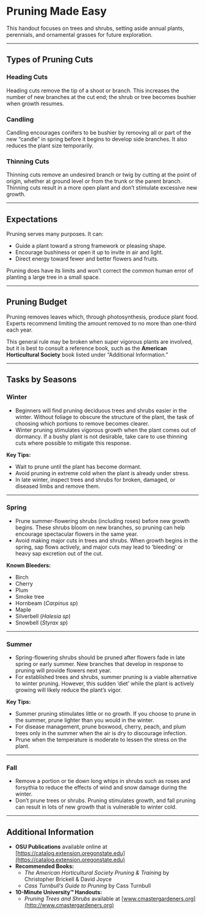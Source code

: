 # Pruning Made Easy

This handout focuses on trees and shrubs, setting aside annual plants, perennials, and ornamental grasses for future exploration.

---

## Types of Pruning Cuts

### Heading Cuts

Heading cuts remove the tip of a shoot or branch. This increases the number of new branches at the cut end; the shrub or tree becomes bushier when growth resumes.

### Candling

Candling encourages conifers to be bushier by removing all or part of the new “candle” in spring before it begins to develop side branches. It also reduces the plant size temporarily.

### Thinning Cuts

Thinning cuts remove an undesired branch or twig by cutting at the point of origin, whether at ground level or from the trunk or the parent branch. Thinning cuts result in a more open plant and don’t stimulate excessive new growth.

---

## Expectations

Pruning serves many purposes. It can:

- Guide a plant toward a strong framework or pleasing shape.
- Encourage bushiness or open it up to invite in air and light.
- Direct energy toward fewer and better flowers and fruits.

Pruning does have its limits and won’t correct the common human error of planting a large tree in a small space.

---

## Pruning Budget

Pruning removes leaves which, through photosynthesis, produce plant food. Experts recommend limiting the amount removed to no more than one-third each year.

This general rule may be broken when super vigorous plants are involved, but it is best to consult a reference book, such as the **American Horticultural Society** book listed under “Additional Information.”

---

## Tasks by Seasons

### Winter

- Beginners will find pruning deciduous trees and shrubs easier in the winter. Without foliage to obscure the structure of the plant, the task of choosing which portions to remove becomes clearer.
- Winter pruning stimulates vigorous growth when the plant comes out of dormancy. If a bushy plant is not desirable, take care to use thinning cuts where possible to mitigate this response.

**Key Tips:**

- Wait to prune until the plant has become dormant.
- Avoid pruning in extreme cold when the plant is already under stress.
- In late winter, inspect trees and shrubs for broken, damaged, or diseased limbs and remove them.

---

### Spring

- Prune summer-flowering shrubs (including roses) before new growth begins. These shrubs bloom on new branches, so pruning can help encourage spectacular flowers in the same year.
- Avoid making major cuts in trees and shrubs. When growth begins in the spring, sap flows actively, and major cuts may lead to ‘bleeding’ or heavy sap excretion out of the cut.

**Known Bleeders:**

- Birch
- Cherry
- Plum
- Smoke tree
- Hornbeam (*Carpinus sp*)
- Maple
- Silverbell (*Halesia sp*)
- Snowbell (*Styrax sp*)

---

### Summer

- Spring-flowering shrubs should be pruned after flowers fade in late spring or early summer. New branches that develop in response to pruning will provide flowers next year.
- For established trees and shrubs, summer pruning is a viable alternative to winter pruning. However, this sudden ‘diet’ while the plant is actively growing will likely reduce the plant’s vigor.

**Key Tips:**

- Summer pruning stimulates little or no growth. If you choose to prune in the summer, prune lighter than you would in the winter.
- For disease management, prune boxwood, cherry, peach, and plum trees only in the summer when the air is dry to discourage infection.
- Prune when the temperature is moderate to lessen the stress on the plant.

---

### Fall

- Remove a portion or tie down long whips in shrubs such as roses and forsythia to reduce the effects of wind and snow damage during the winter.
- Don’t prune trees or shrubs. Pruning stimulates growth, and fall pruning can result in lots of new growth that is vulnerable to winter cold.

---

## Additional Information

- **OSU Publications** available online at [https://catalog.extension.oregonstate.edu](https://catalog.extension.oregonstate.edu)
- **Recommended Books:**
  - *The American Horticultural Society Pruning & Training* by Christopher Brickell & David Joyce
  - *Cass Turnbull’s Guide to Pruning* by Cass Turnbull
- **10-Minute University™ Handouts:**
  - *Pruning Trees and Shrubs* available at [www.cmastergardeners.org](http://www.cmastergardeners.org)
